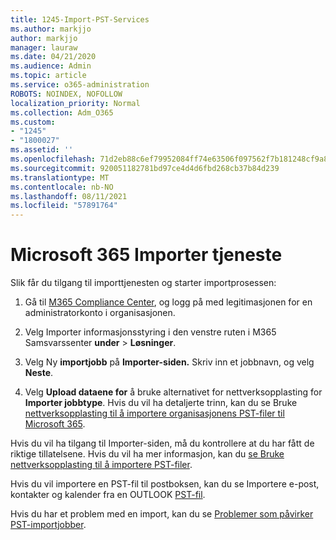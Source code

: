 ```yaml
---
title: 1245-Import-PST-Services
ms.author: markjjo
author: markjjo
manager: lauraw
ms.date: 04/21/2020
ms.audience: Admin
ms.topic: article
ms.service: o365-administration
ROBOTS: NOINDEX, NOFOLLOW
localization_priority: Normal
ms.collection: Adm_O365
ms.custom:
- "1245"
- "1800027"
ms.assetid: ''
ms.openlocfilehash: 71d2eb88c6ef79952084ff74e63506f097562f7b181248cf9a83ddc56dbffb2a
ms.sourcegitcommit: 920051182781bd97ce4d4d6fbd268cb37b84d239
ms.translationtype: MT
ms.contentlocale: nb-NO
ms.lasthandoff: 08/11/2021
ms.locfileid: "57891764"
---
```

# <a name="microsoft-365-import-service"></a>Microsoft 365 Importer tjeneste

Slik får du tilgang til importtjenesten og starter importprosessen:

1. Gå til [M365 Compliance Center](https://compliance.microsoft.com/), og logg på med legitimasjonen for en administratorkonto i organisasjonen.

1. Velg Importer informasjonsstyring i den venstre ruten i M365 Samsvarssenter **under**  >  **Løsninger**.

1. Velg Ny **importjobb** på **Importer-siden.** Skriv inn et jobbnavn, og velg **Neste**.

1. Velg **Upload dataene for** å bruke alternativet for nettverksopplasting for **Importer jobbtype**. Hvis du vil ha detaljerte trinn, kan du se Bruke [nettverksopplasting til å importere organisasjonens PST-filer til Microsoft 365](https://docs.microsoft.com/compliance/use-network-upload-to-import-pst-files).

Hvis du vil ha tilgang til Importer-siden, må du kontrollere at du har fått de riktige tillatelsene.  Hvis du vil ha mer informasjon, kan du [se Bruke nettverksopplasting til å importere PST-filer](https://docs.microsoft.com/microsoft-365/compliance/importing-pst-files-to-office-365#using-network-upload-to-import-pst-files).

Hvis du vil importere en PST-fil til postboksen, kan du se Importere e-post, kontakter og kalender fra en OUTLOOK [PST-fil](https://support.office.com/article/import-email-contacts-and-calendar-from-an-outlook-pst-file-431a8e9a-f99f-4d5f-ae48-ded54b3440ac).

Hvis du har et problem med en import, kan du se [Problemer som påvirker PST-importjobber](https://docs.microsoft.com/office365/troubleshoot/pst-import-service/issues-with-pst-import-job).

